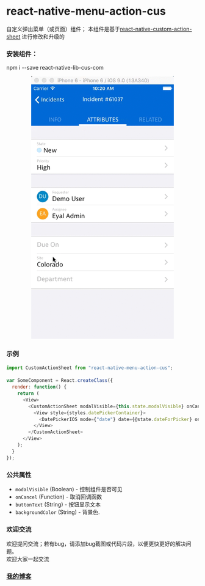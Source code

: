# react-native-menu-action-cus
自定义弹出菜单（或页面）组件；
本组件是基于[react-native-custom-action-sheet](https://github.com/eyaleizenberg/react-native-custom-action-sheet)
进行修改和升级的

###  安装组件：
npm i --save react-native-lib-cus-com

<p align="center">
    <img src ="./showImg/showMenu.gif" />
</p>


### 示例
```javascript
import CustomActionSheet from "react-native-menu-action-cus";

var SomeComponent = React.createClass({
  render: function() {
    return (
      <View>
        <CustomActionSheet modalVisible={this.state.modalVisible} onCancel={this.toggleModal}>
          <View style={styles.datePickerContainer}>
            <DatePickerIOS mode={"date"} date={@state.dateForPicker} onDateChange={@dateChanged} />
          </View>
        </CustomActionSheet>
      </View>
    );
  }
});
```

### 公共属性
- `modalVisible` (Boolean) - 控制组件是否可见
- `onCancel` (Function) - 取消回调函数
- `buttonText` (String) - 按钮显示文本
- `backgroundColor` (String) - 背景色.

### 欢迎交流
欢迎提问交流；若有bug，请添加bug截图或代码片段，以便更快更好的解决问题。<br>
欢迎大家一起交流

### [我的博客](http://blog.sina.com.cn/s/articlelist_6078695441_0_1.html)
